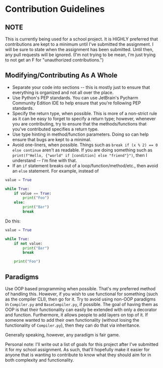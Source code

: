 # Contribution Guidelines
## NOTE
This is currently being used for a school project. It is HIGHLY preferred that contributions are kept to a minimum until
I've submitted the assignment. I will be sure to state when the assignment has been submitted. Until then, any pull
requests will be ignored. (I'm not trying to be mean, I'm just trying to not get an F for "unauthorized contributions.")

## Modifying/Contributing As A Whole
- Separate your code into sections -- this is mostly just to ensure that everything is organized and not all over the
  place.
- Use Python's PEP standards. You can use JetBrain's Pycharm Community Edition IDE to help ensure that you're following
  PEP standards.
- Specify the return type, when possible. This is more of a non-strict rule as it can be easy to forget to specify a
  return type; however, whenever you are contributing, try to ensure that the methods/functions that you've contributed
  specifies a return type.
- Use type hinting in method/function parameters. Doing so can help ensure that bugs are kept to a minimal.
- Avoid one-liners, when possible. Things such as `break if (x % 2) == 0 else continue` aren't as readable. If you are
  doing something such as `print(f"Hello, {"world" if [condition] else "friend"}")`, then I understand -- I'm fine with 
  that.
- If an `if` statement breaks out of a loop/function/method/etc., then avoid an `else` statement. For example, instead of
```python
value = True

while True:
    if value == True:
        print("Foo")
    else:
        print("Bar")
        break
```
Do this:
```python
value = True

while True:
    if not value:
        print("Bar")
        break

    print("Foo")
```

## Paradigms
Use OOP based programming when possible. That's my preferred method of handling this. However, if you wish to use
functional for something (such as the compiler CLI), then go for it. Try to avoid using non-OOP paradigms in 
`Compiler.py` and `BaseCompiler.py`, if possible. The goal of having them as OOP is that their functionality can easily 
be extended with only a decorator and function. Furthermore, it allows people to add layers on top of it. If someone 
wanted to add their own functionality (without losing the functionality of `Compiler.py`), then they can do that via
inheritance.

Generally speaking, however, any paradigm is fair game. 

Personal note: I'll write out a list of goals for this project after I've submitted it for my school assignment. As such,
that'll hopefully make it easier for anyone that is wanting to contribute to know what they should aim for in both
complexity and functionality. 
